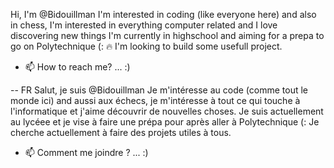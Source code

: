 Hi, I'm @Bidouillman
I'm interested in coding (like everyone here) and also in chess, I'm interested in everything computer related and I love discovering new things
I'm currently in highschool and aiming for a prepa to go on Polytechnique (: 🔥
I'm looking to build some usefull project.
- 📫 How to reach me? ... :)

-- FR
Salut, je suis @Bidouillman
Je m'intéresse au code (comme tout le monde ici) and aussi aux échecs, je m'intéresse à tout ce qui touche à l'informatique et j'aime découvrir de nouvelles choses.
Je suis actuellement au lycéee et je vise à faire une prépa pour après aller à Polytechnique (:
Je cherche actuellement à faire des projets utiles à tous.
- 📫 Comment me joindre ? ... :)

<!---
Bidouillman/Bidouillman is a ✨ special ✨ repository because its `README.md` (this file) appears on your GitHub profile.
You can click the Preview link to take a look at your changes.
--->
